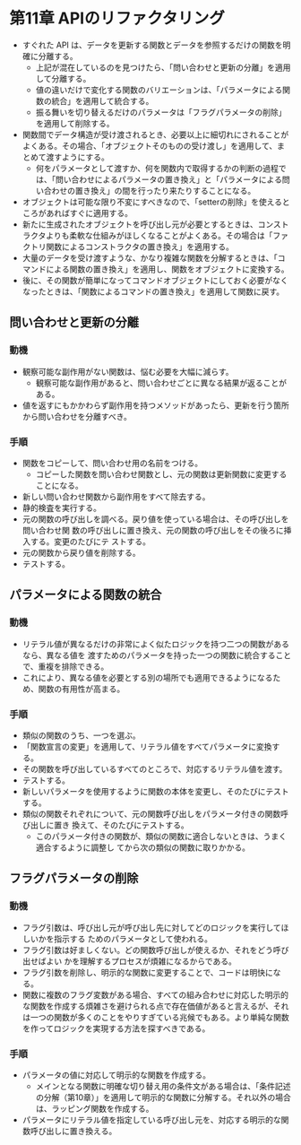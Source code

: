 # 第11章 APIのリファクタリング


- すぐれた API は、データを更新する関数とデータを参照するだけの関数を明確に分離する。
    - 上記が混在しているのを見つけたら、「問い合わせと更新の分離」を適用して分離する。
    - 値の違いだけで変化する関数のバリエーションは、「パラメータによる関数の統合」を適用して統合する。
    - 振る舞いを切り替えるだけのパラメータは「フラグパラメータの削除」を適用して削除する。
- 関数間でデータ構造が受け渡されるとき、必要以上に細切れにされることがよくある。その場合、「オブジェクトそのものの受け渡し」を適用して、まとめて渡すようにする。
    - 何をパラメータとして渡すか、何を関数内で取得するかの判断の過程では、「問い合わせによるパラメータの置き換え」と「パラメータによる問い合わせの置き換え」の間を行ったり来たりすることになる。
- オブジェクトは可能な限り不変にすべきなので、「setterの削除」を使えるところがあればすぐに適用する。
- 新たに生成されたオブジェクトを呼び出し元が必要とするときは、コンストラクタよりも柔軟な仕組みがほしくなることがよくある。その場合は「ファクトリ関数によるコンストラクタの置き換え」を適用する。
- 大量のデータを受け渡すような、かなり複雑な関数を分解するときは、「コマンドによる関数の置き換え」を適用し、関数をオブジェクトに変換する。
- 後に、その関数が簡単になってコマンドオブジェクトにしておく必要がなくなったときは、「関数によるコマンドの置き換え」を適用して関数に戻す。

## 問い合わせと更新の分離

### 動機
- 観察可能な副作用がない関数は、悩む必要を大幅に減らす。
    - 観察可能な副作用があると、問い合わせごとに異なる結果が返ることがある。
- 値を返すにもかかわらず副作用を持つメソッドがあったら、更新を行う箇所から問い合わせを分離すべき。

### 手順
- 関数をコピーして、問い合わせ用の名前をつける。
    - コピーした関数を問い合わせ関数とし、元の関数は更新関数に変更することになる。
- 新しい問い合わせ関数から副作用をすべて除去する。
- 静的検査を実行する。
- 元の関数の呼び出しを調べる。戻り値を使っている場合は、その呼び出しを問い合わせ関 数の呼び出しに置き換え、元の関数の呼び出しをその後ろに挿入する。変更のたびにテ ストする。
- 元の関数から戻り値を削除する。
- テストする。

## パラメータによる関数の統合

### 動機
- リテラル値が異なるだけの非常によく似たロジックを持つ二つの関数があるなら、異なる値を 渡すためのパラメータを持った一つの関数に統合することで、重複を排除できる。
- これにより、異なる値を必要とする別の場所でも適用できるようになるため、関数の有用性が高まる。

### 手順
- 類似の関数のうち、一つを選ぶ。
- 「関数宣言の変更」を適用して、リテラル値をすべてパラメータに変換する。
- その関数を呼び出しているすべてのところで、対応するリテラル値を渡す。
- テストする。
- 新しいパラメータを使用するように関数の本体を変更し、そのたびにテストする。
- 類似の関数それぞれについて、元の関数呼び出しをパラメータ付きの関数呼び出しに置き 換えて、そのたびにテストする。
    - このパラメータ付きの関数が、類似の関数に適合しないときは、うまく適合するように調整し てから次の類似の関数に取りかかる。

## フラグパラメータの削除

### 動機
- フラグ引数は、呼び出し元が呼び出し先に対してどのロジックを実行してほしいかを指示する ためのパラメータとして使われる。
- フラグ引数は好ましくない。どの関数呼び出しが使えるか、それをどう呼び出せばよい かを理解するプロセスが煩雑になるからである。
- フラグ引数を削除し、明示的な関数に変更することで、コードは明快になる。
- 関数に複数のフラグ変数がある場合、すべての組み合わせに対応した明示的な関数を作成する煩雑さを避けられる点で存在価値があると言えるが、それは一つの関数が多くのことをやりすぎている兆候でもある。より単純な関数を作ってロジックを実現する方法を探すべきである。

### 手順
- パラメータの値に対応して明示的な関数を作成する。
    - メインとなる関数に明確な切り替え用の条件文がある場合は、「条件記述の分解（第10章）」を適用して明示的な関数に分解する。それ以外の場合は、ラッピング関数を作成する。
- パラメータにリテラル値を指定している呼び出し元を、対応する明示的な関数呼び出しに置き換える。
